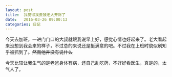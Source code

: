 ```yaml
---
layout: post
title:  我觉得我要被老大开除了
date:   2016-03-26 09:00:13
categories: 日记
---
```

今天去加班，一进门门口的大叔就跟我说早上好，感觉心情也好起来了。老大看起来没想到我会来的样子，不过总的来说还是挺满意的吧。不过我在上班时貌似刷知乎被抓到了。~~然而他并没有说什么~~

今天比较让我生气的是老爸身体有病，还自己乱吃药，不好好看医生，真是的，太气人了。